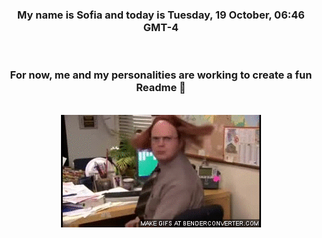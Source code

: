 


<div align="center">
<h3 >My name is Sofia and today is Tuesday, 19 October, 06:46 GMT-4</h3><br>
<h3 >For now, me and my personalities are working to create a fun Readme 👋
</h3><br>
<img src='img/dwight.gif' alt='working...'/>
</div>
